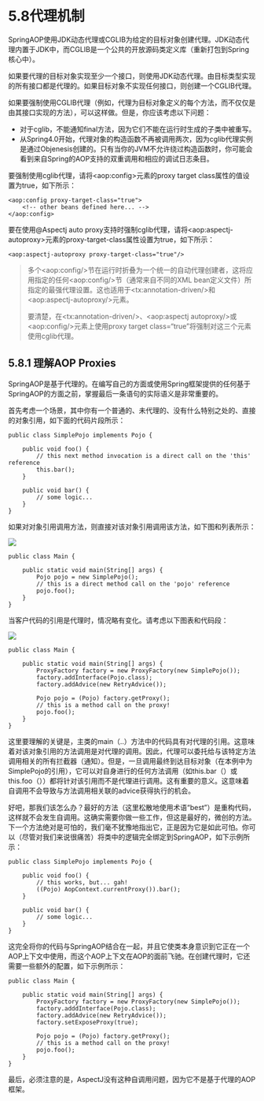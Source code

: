 # 5.8代理机制

SpringAOP使用JDK动态代理或CGLIB为给定的目标对象创建代理。JDK动态代理内置于JDK中，而CGLIB是一个公共的开放源码类定义库（重新打包到Spring核心中）。

如果要代理的目标对象实现至少一个接口，则使用JDK动态代理。由目标类型实现的所有接口都是代理的。如果目标对象不实现任何接口，则创建一个CGLIB代理。

如果要强制使用CGLIB代理（例如，代理为目标对象定义的每个方法，而不仅仅是由其接口实现的方法），可以这样做。但是，你应该考虑以下问题：

* 对于cglib，不能通知final方法，因为它们不能在运行时生成的子类中被重写。
* 从Spring4.0开始，代理对象的构造函数不再被调用两次，因为cglib代理实例是通过Objenesis创建的。只有当你的JVM不允许绕过构造函数时，你可能会看到来自Spring的AOP支持的双重调用和相应的调试日志条目。

要强制使用cglib代理，请将&lt;aop:config&gt;元素的proxy target class属性的值设置为true，如下所示：

```text
<aop:config proxy-target-class="true">
    <!-- other beans defined here... -->
</aop:config>
```

要在使用@Aspectj auto proxy支持时强制cglib代理，请将&lt;aop:aspectj-autoproxy&gt;元素的proxy-target-class属性设置为true，如下所示：

```text
<aop:aspectj-autoproxy proxy-target-class="true"/>
```

> 多个&lt;aop:config/&gt;节在运行时折叠为一个统一的自动代理创建者，这将应用指定的任何&lt;aop:config/&gt;节（通常来自不同的XML bean定义文件）所指定的最强代理设置。这也适用于&lt;tx:annotation-driven/&gt;和&lt;aop:aspectj-autoproxy/&gt;元素。
>
> 要清楚，在&lt;tx:annotation-driven/&gt;、&lt;aop:aspectj autoproxy/&gt;或&lt;aop:config/&gt;元素上使用proxy target class=“true”将强制对这三个元素使用cglib代理。

## 5.8.1 理解AOP Proxies

SpringAOP是基于代理的。在编写自己的方面或使用Spring框架提供的任何基于SpringAOP的方面之前，掌握最后一条语句的实际语义是非常重要的。

首先考虑一个场景，其中你有一个普通的、未代理的、没有什么特别之处的、直接的对象引用，如下面的代码片段所示：

```text
public class SimplePojo implements Pojo {

    public void foo() {
        // this next method invocation is a direct call on the 'this' reference
        this.bar();
    }

    public void bar() {
        // some logic...
    }
}
```

如果对对象引用调用方法，则直接对该对象引用调用该方法，如下图和列表所示：

![](https://docs.spring.io/spring/docs/5.1.8.RELEASE/spring-framework-reference/images/aop-proxy-plain-pojo-call.png)

```text
public class Main {

    public static void main(String[] args) {
        Pojo pojo = new SimplePojo();
        // this is a direct method call on the 'pojo' reference
        pojo.foo();
    }
}
```

当客户代码的引用是代理时，情况略有变化。请考虑以下图表和代码段：

![](https://docs.spring.io/spring/docs/5.1.8.RELEASE/spring-framework-reference/images/aop-proxy-call.png)

```text
public class Main {

    public static void main(String[] args) {
        ProxyFactory factory = new ProxyFactory(new SimplePojo());
        factory.addInterface(Pojo.class);
        factory.addAdvice(new RetryAdvice());

        Pojo pojo = (Pojo) factory.getProxy();
        // this is a method call on the proxy!
        pojo.foo();
    }
}
```

这里要理解的关键是，主类的main（..）方法中的代码具有对代理的引用。这意味着对该对象引用的方法调用是对代理的调用。因此，代理可以委托给与该特定方法调用相关的所有拦截器（通知）。但是，一旦调用最终到达目标对象（在本例中为SimplePojo的引用），它可以对自身进行的任何方法调用（如this.bar（）或this.foo（））都将针对该引用而不是代理进行调用。这有重要的意义。这意味着自调用不会导致与方法调用相关联的advice获得执行的机会。

好吧，那我们该怎么办？最好的方法（这里松散地使用术语“best”）是重构代码，这样就不会发生自调用。这确实需要你做一些工作，但这是最好的，微创的方法。下一个方法绝对是可怕的，我们毫不犹豫地指出它，正是因为它是如此可怕。你可以（尽管对我们来说很痛苦）将类中的逻辑完全绑定到SpringAOP，如下示例所示：

```text
public class SimplePojo implements Pojo {

    public void foo() {
        // this works, but... gah!
        ((Pojo) AopContext.currentProxy()).bar();
    }

    public void bar() {
        // some logic...
    }
}
```

这完全将你的代码与SpringAOP结合在一起，并且它使类本身意识到它正在一个AOP上下文中使用，而这个AOP上下文在AOP的面前飞驰。在创建代理时，它还需要一些额外的配置，如下示例所示：

```text
public class Main {

    public static void main(String[] args) {
        ProxyFactory factory = new ProxyFactory(new SimplePojo());
        factory.adddInterface(Pojo.class);
        factory.addAdvice(new RetryAdvice());
        factory.setExposeProxy(true);

        Pojo pojo = (Pojo) factory.getProxy();
        // this is a method call on the proxy!
        pojo.foo();
    }
}
```

最后，必须注意的是，AspectJ没有这种自调用问题，因为它不是基于代理的AOP框架。

